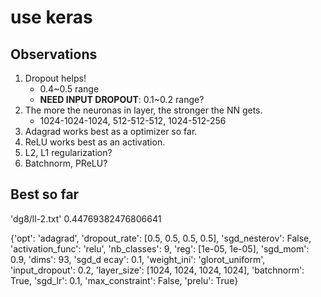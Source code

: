 
# use keras

## Observations

1. Dropout helps!
    * 0.4~0.5 range
	* **NEED INPUT DROPOUT**: 0.1~0.2 range?
2. The more the neuronas in layer, the stronger the NN gets.
    * 1024-1024-1024, 512-512-512, 1024-512-256
3. Adagrad works best as a optimizer so far.
4. ReLU works best as an activation.
5. L2, L1 regularization?
6. Batchnorm, PReLU?

## Best so far

'dg8/ll-2.txt'
0.44769382476806641

{'opt': 'adagrad', 'dropout_rate': [0.5, 0.5, 0.5, 0.5],
'sgd_nesterov': False, 'activation_func': 'relu', 'nb_classes': 9,
'reg': [1e-05, 1e-05], 'sgd_mom': 0.9, 'dims': 93, 'sgd_d ecay': 0.1,
'weight_ini': 'glorot_uniform', 'input_dropout': 0.2, 'layer_size':
[1024, 1024, 1024, 1024], 'batchnorm': True, 'sgd_lr': 0.1,
'max_constraint': False, 'prelu': True}
